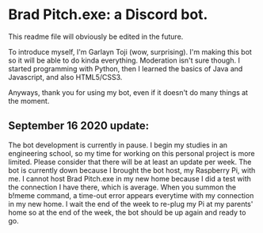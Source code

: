 # Brad Pitch.exe: a Discord bot.
This readme file will obviously be edited in the future.

To introduce myself, I'm Garlayn Toji (wow, surprising). I'm making this bot so it will be able to do kinda everything. Moderation isn't sure though.
I started programming with Python, then I learned the basics of Java and Javascript, and also HTML5/CSS3.

Anyways, thank you for using my bot, even if it doesn't do many things at the moment.

## September 16 2020 update:
The bot development is currently in pause. I begin my studies in an engineering school, so my time for working on this personal project is more limited. Please consider that there will be at least an update per week. The bot is currently down because I brought the bot host, my Raspberry Pi, with me. I cannot host Brad Pitch.exe in my new home because I did a test with the connection I have there, which is average. When you summon the b!meme command, a time-out error appears everytime with my connection in my new home. I wait the end of the week to re-plug my Pi at my parents' home so at the end of the week, the bot should be up again and ready to go.
